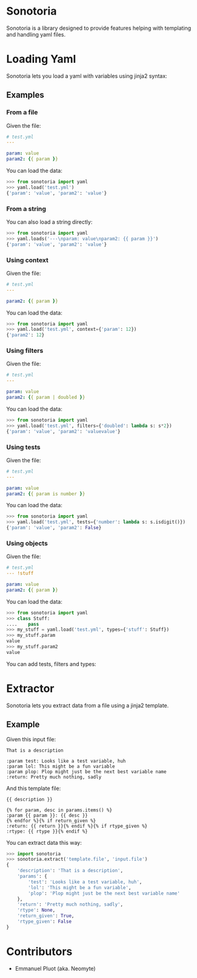 # Sonotoria

Sonotoria is a library designed to provide features helping with templating and handling yaml files.

# Loading Yaml

Sonotoria lets you load a yaml with variables using jinja2 syntax:

## Examples

### From a file
Given the file:
```yaml
# test.yml
---

param: value
param2: {{ param }}
```

You can load the data:
```py
>>> from sonotoria import yaml
>>> yaml.load('test.yml')
{'param': 'value', 'param2': 'value'}
```

### From a string
You can also load a string directly:
```py
>>> from sonotoria import yaml
>>> yaml.loads('---\nparam: value\nparam2: {{ param }}')
{'param': 'value', 'param2': 'value'}
```

### Using context
Given the file:
```yaml
# test.yml
---

param2: {{ param }}
```

You can load the data:
```py
>>> from sonotoria import yaml
>>> yaml.load('test.yml', context={'param': 12})
{'param2': 12}
```

### Using filters
Given the file:
```yaml
# test.yml
---

param: value
param2: {{ param | doubled }}
```

You can load the data:
```py
>>> from sonotoria import yaml
>>> yaml.load('test.yml', filters={'doubled': lambda s: s*2})
{'param': 'value', 'param2': 'valuevalue'}
```

### Using tests
Given the file:
```yaml
# test.yml
---

param: value
param2: {{ param is number }}
```

You can load the data:
```py
>>> from sonotoria import yaml
>>> yaml.load('test.yml', tests={'number': lambda s: s.isdigit()})
{'param': 'value', 'param2': False}
```

### Using objects
Given the file:
```yaml
# test.yml
--- !stuff

param: value
param2: {{ param }}
```

You can load the data:
```py
>>> from sonotoria import yaml
>>> class Stuff:
....    pass
>>> my_stuff = yaml.load('test.yml', types={'stuff': Stuff})
>>> my_stuff.param
value
>>> my_stuff.param2
value
```
You can add tests, filters and types:


# Extractor

Sonotoria lets you extract data from a file using a jinja2 template.

## Example

Given this input file:
```
That is a description

:param test: Looks like a test variable, huh
:param lol: This might be a fun variable
:param plop: Plop might just be the next best variable name
:return: Pretty much nothing, sadly
```

And this template file:
```
{{ description }}

{% for param, desc in params.items() %}
:param {{ param }}: {{ desc }}
{% endfor %}{% if return_given %}
:return: {{ return }}{% endif %}{% if rtype_given %}
:rtype: {{ rtype }}{% endif %}
```

You can extract data this way:
```py
>>> import sonotoria
>>> sonotoria.extract('template.file', 'input.file')
{
    'description': 'That is a description',
    'params': {
        'test': 'Looks like a test variable, huh',
        'lol': 'This might be a fun variable',
        'plop': 'Plop might just be the next best variable name'
    },
    'return': 'Pretty much nothing, sadly',
    'rtype': None,
    'return_given': True,
    'rtype_given': False
}
```

# Contributors

 * Emmanuel Pluot (aka. Neomyte)

